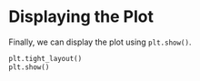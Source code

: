 # Displaying the Plot

Finally, we can display the plot using `plt.show()`.

```python
plt.tight_layout()
plt.show()
```
